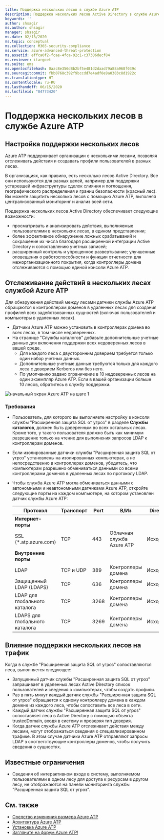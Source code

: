 ```yaml
---
title: Поддержка нескольких лесов в службе Azure ATP
description: Поддержка нескольких лесов Active Directory в службе Azure ATP.
keywords: ''
author: shsagir
ms.author: shsagir
manager: shsagir
ms.date: 02/13/2020
ms.topic: conceptual
ms.collection: M365-security-compliance
ms.service: azure-advanced-threat-protection
ms.assetid: effca0f2-fcae-4fca-92c1-c37306decf84
ms.reviewer: itargoet
ms.suite: ems
ms.openlocfilehash: 0aac8e356d8b2bf5e481d2daad79a88a968f039c
ms.sourcegitcommit: fbb0768c392f9bccdd7e4adf0e9a0303c8d1922c
ms.translationtype: HT
ms.contentlocale: ru-RU
ms.lasthandoff: 06/15/2020
ms.locfileid: "84773420"
---
```

# <a name="azure-advanced-threat-protection-multi-forest-support"></a>Поддержка нескольких лесов в службе Azure ATP

## <a name="multi-forest-support-set-up"></a>Настройка поддержки нескольких лесов

Azure ATP поддерживает организации с несколькими лесами, позволяя отслеживать действия и создавать профили пользователей в разных лесах.

В организациях, как правило, есть несколько лесов Active Directory. Все они используются для разных целей, например для поддержки устаревшей инфраструктуры сделок слияния и поглощения, географического распределения и границ безопасности (красный лес). Вы можете защитить несколько лесов с помощью Azure ATP, выполняя централизованный мониторинг и анализ всей сети.

Поддержка нескольких лесов Active Directory обеспечивает следующие возможности:

- просматривать и анализировать действия, выполняемые пользователями в нескольких лесах, в едином представлении;
- более эффективное обнаружение ложных срабатываний и сокращение их числа благодаря расширенной интеграции Active Directory и сопоставлению учетных записей;
- расширенный контроль и упрощенное развертывание; улучшенные оповещения о работоспособности и функции отчетности для межорганизационного покрытия, когда контроллеры домена отслеживаются с помощью единой консоли Azure ATP.

## <a name="azure-atp-detection-activity-across-multiple-forests"></a>Отслеживание действий в нескольких лесах службой Azure ATP

Для обнаружения действий между лесами датчики службы Azure ATP обращаются к контроллерам доменов в удаленных лесах для создания профилей всех задействованных сущностей (включая пользователей и компьютеры в удаленных лесах).

- Датчики Azure ATP можно установить в контроллерах домена во всех лесах, в том числе недоверенных.
- На странице "Службы каталогов" добавьте дополнительные учетные данные для включения поддержки всех недоверенных лесов в вашей среде.
    - Для каждого леса с двусторонним доверием требуется только один набор учетных данных.
    - Дополнительные учетные данные требуются только для каждого леса с доверием Kerberos или без него.
    - По умолчанию задано ограничение в 10 недоверенных лесов на один экземпляр Azure ATP. Если в вашей организации больше 10 лесов, обратитесь в службу поддержки.

![начальный экран Azure ATP на шаге 1](media/directory-services-add-no-trust-forests.png)

### <a name="requirements"></a>Требования

- Пользователь, для которого вы выполняете настройку в консоли службы "Расширенная защита SQL от угроз" в разделе **Службы каталогов**, должен быть доверенным во всех остальных лесах. Кроме того, у такого пользователя должно быть как минимум разрешение только на чтение для выполнения запросов LDAP к контроллерам доменов.
- Если изолированные датчики службы "Расширенная защита SQL от угроз" установлены на изолированных компьютерах, а не непосредственно в контроллерах доменов, убедитесь, что компьютерам разрешено обмениваться данными со всеми контроллерами доменов в удаленных лесах по протоколу LDAP.

- Чтобы служба Azure ATP могла обмениваться данными с автономными и неавтономными датчиками Azure ATP, откройте следующие порты на каждом компьютере, на котором установлен датчик службы Azure ATP:

  |Протокол|Транспорт|Port|В/Из|Direction|
  |----|----|----|----|----|
  |**Интернет-порты**||||
  |SSL (*.atp.azure.com)|TCP|443|Облачная служба Azure ATP|Исходящее|
  |**Внутренние порты**||||
  |LDAP|TCP и UDP|389|Контроллеры домена|Исходящее|
  |Защищенный LDAP (LDAPS)|TCP|636|Контроллеры домена|Исходящее|
  |LDAP для глобального каталога|TCP|3268|Контроллеры домена|Исходящее|
  |LDAPS для глобального каталога|TCP|3269|Контроллеры домена|Исходящее|

## <a name="multi-forest-support-network-traffic-impact"></a>Влияние поддержки нескольких лесов на трафик

Когда в службе "Расширенная защита SQL от угроз" сопоставляются леса, выполняется следующее:

- Запущенный датчик службы "Расширенная защита SQL от угроз" запрашивает в удаленных лесах Active Directory список пользователей и сведения о компьютерах, чтобы создать профили.
- Раз в пять минут каждый датчик службы "Расширенная защита SQL от угроз" обращается к одному контроллеру домена в каждом домене из каждого леса, чтобы сопоставить все леса в сети.
- Каждый датчик службы "Расширенная защита SQL от угроз" сопоставляет леса в Active Directory с помощью объекта trustedDomain, входя в систему и проверяя тип доверия.
- Когда датчик службы Azure ATP отслеживает действия между лесами, могут отображаться сведения о специализированном трафике. В этом случае датчики Azure ATP отправляют запросы LDAP в соответствующие контроллеры доменов, чтобы получить сведения о сущностях.

## <a name="known-limitations"></a>Известные ограничения

- Сведения об интерактивном входе в систему, выполняемом пользователями в одном лесу для доступа к ресурсам в другом лесу, не отображаются на панели мониторинга службы "Расширенная защита SQL от угроз".

## <a name="see-also"></a>См. также

- [Средство изменения размера Azure ATP](https://aka.ms/aatpsizingtool)
- [Архитектура Azure ATP](atp-architecture.md)
- [Установка Azure ATP](install-atp-step1.md)
- [Загляните на форум Azure ATP!](https://aka.ms/azureatpcommunity)

